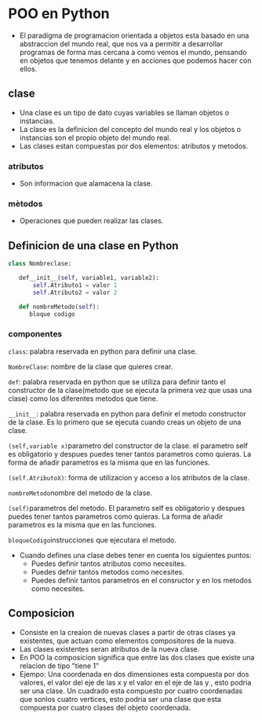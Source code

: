# POO en Python 

- El paradigma de programacion orientada a objetos esta basado en una abstraccion del mundo real, que nos va a permitir a desarrollar programas de forma mas cercana a como vemos el mundo, pensando en objetos que tenemos delante y en acciones que podemos hacer con ellos.

## clase

- Una clase es un tipo de dato cuyas variables se llaman objetos o instancias.
- La clase es la definicion del concepto del mundo real y los objetos o instancias son el propio  objeto del mundo real.
- Las clases estan compuestas por dos elementos: atributos y metodos.

### atributos
- Son informacion que alamacena la clase.

### mètodos
- Operaciones que pueden realizar las clases.

## Definicion de una clase en Python
```python
class Nombreclase:

   def__init__(self, variable1, variable2):
       self.Atributo1 = valor 1
       self.Atributo2 = valor 2

   def nombreMetodo(self):
      bloque codigo
```


### componentes

```class```: palabra reservada en python para definir una clase.

```NombreClase```: nombre de la clase que quieres crear.

```def```: palabra reservada en python que se utiliza para definir tanto el constructor de la clase(metodo que se ejecuta la primera vez que usas una clase) como los diferentes metodos que tiene.

```__init__```: palabra reservada en python para definir el metodo constructor de la clase. Es lo primero que se ejecuta cuando creas un objeto de una clase.

```(self,variable x)```parametro del constructor de la clase. el parametro self es obligatorio y despues puedes tener tantos parametros como quieras. La forma de añadir parametros es la misma que en las funciones.

```(self.AtributoX)```: forma de utilizacion y acceso a los atributos de la clase.

```nombreMetodo```nombre del metodo de la clase.

```(self)```parametros del metodo. El parametro self es obligatorio y despues puedes tener tantos parametros como quieras. La forma de añadir parametros es la misma que en las funciones.

```bloqueCodigo```instrucciones que ejecutara el metodo.

- Cuando defines una clase debes tener en cuenta los siguientes puntos:
     - Puedes definir tantos atributos como necesites.
     - Puedes defnir tantos metodos como necesites.
     - Puedes definir tantos parametros en el consructor y en los metodos como necesites.
     
## Composicion 
- Consiste en la creaion de nuevas clases a partir de otras clases ya existentes, que actuan como elementos compositores de la nueva.
- Las clases existentes seran atributos de la nueva clase.
- En POO la composicion significa que entre las dos clases que existe una relacion de tipo "tiene 1"
- Ejempo:
     Una coordenada en dos dimensiones esta compuesta por dos valores, el valor del eje de las x y el valor en el eje de las  y , esto podria ser una clase. Un cuadrado esta compuesto por cuatro coordenadas que sonlos cuatro vertices, esto podria ser una clase que esta compuesta por cuatro clases del objeto coordenada. 

